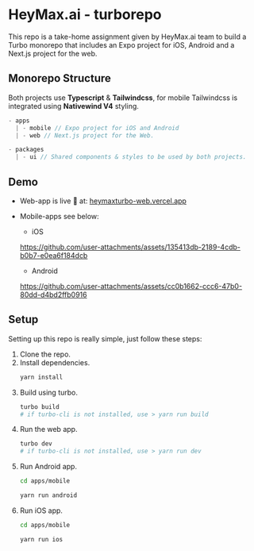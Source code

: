 # HeyMax.ai - turborepo

This repo is a take-home assignment given by HeyMax.ai team to build a Turbo monorepo that includes an Expo project for iOS, Android and a Next.js project for the web.

## Monorepo Structure
Both projects use **Typescript** & **Tailwindcss**, for mobile Tailwindcss is integrated using **Nativewind V4** styling.
```ts
- apps
  | - mobile // Expo project for iOS and Android
  | - web // Next.js project for the Web.

- packages
  | - ui // Shared components & styles to be used by both projects.
```

## Demo

- Web-app is live 🚀 at: [heymaxturbo-web.vercel.app](https://heymaxturbo-web.vercel.app/)

- Mobile-apps see below:
  - iOS
  
  https://github.com/user-attachments/assets/135413db-2189-4cdb-b0b7-e0ea6f184dcb

  - Android

  https://github.com/user-attachments/assets/cc0b1662-ccc6-47b0-80dd-d4bd2ffb0916

## Setup
Setting up this repo is really simple, just follow these steps:
1. Clone the repo.
2. Install dependencies.
    ```bash
    yarn install
    ```
3. Build using turbo.
   ```bash
   turbo build
   # if turbo-cli is not installed, use > yarn run build
   ```
4. Run the web app.
   ```bash
   turbo dev
   # if turbo-cli is not installed, use > yarn run dev
   ```
5. Run Android app.
   ```bash
   cd apps/mobile

   yarn run android
   ```
6. Run iOS app.
   ```bash
   cd apps/mobile

   yarn run ios
   ```
